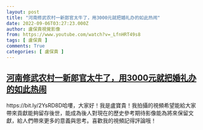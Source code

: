 ```yaml
---
layout: post
title: "河南修武农村一新郎官太牛了，用3000元就把婚礼办的如此热闹"
date: 2022-09-06T03:27:23.000Z
author: 盧保貴視覺影像
from: https://www.youtube.com/watch?v=_LfnHRT49s8
tags: [ 盧保貴 ]
comments: True
categories: [ 盧保貴 ]
---
```

<!--1662434843000-->
[河南修武农村一新郎官太牛了，用3000元就把婚礼办的如此热闹](https://www.youtube.com/watch?v=_LfnHRT49s8)
------

<div>
https://bit.ly/2YsRD8D哈嘍，大家好！我是盧寶貴！我拍攝的視頻希望能給大家帶來貢獻能夠留存後世，能成為後人對現在的歷史參考期待影像能為將來保留文獻，給人們帶來更多的意義與思考。喜歡我的視頻記得評論哦！
</div>
